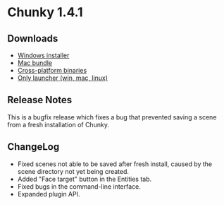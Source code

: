 Chunky 1.4.1
============

## Downloads

* [Windows installer](https://launchpad.net/chunky/1.4/1.4.1/+download/Chunky-1.4.1.exe)
* [Mac bundle](https://launchpad.net/chunky/1.4/1.4.1/+download/Chunky-1.4.1.dmg)
* [Cross-platform binaries](https://launchpad.net/chunky/1.4/1.4.1/+download/Chunky-1.4.1.zip)
* [Only launcher (win, mac, linux)](http://chunkyupdate.llbit.se/ChunkyLauncher.jar)

## Release Notes

This is a bugfix release which fixes a bug that prevented saving a scene from
a fresh installation of Chunky.


## ChangeLog

* Fixed scenes not able to be saved after fresh install, caused
  by the scene directory not yet being created.
* Added "Face target" button in the Entities tab.
* Fixed bugs in the command-line interface.
* Expanded plugin API.
